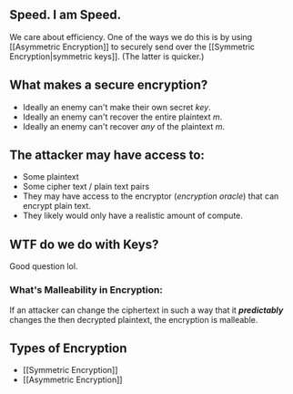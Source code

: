 ## Speed. I am Speed.
We care about efficiency. One of the ways we do this is by using [[Asymmetric Encryption]] to securely send over the [[Symmetric Encryption|symmetric keys]]. (The latter is quicker.)

## What makes a secure encryption?
- Ideally an enemy can't make their own secret *key*.
- Ideally an enemy can't recover the entire plaintext *m*.
- Ideally an enemy can't recover *any* of the plaintext *m*.

## The attacker may have access to:
- Some plaintext
- Some cipher text / plain text pairs
- They may have access to the encryptor (*encryption oracle*) that can encrypt plain text. 
- They likely would only have a realistic amount of compute.

## WTF do we do with Keys?
Good question lol. 

### What's Malleability in Encryption:
If an attacker can change the ciphertext in such a way that it ***predictably*** changes the then decrypted plaintext, the encryption is malleable. 

## Types of Encryption
- [[Symmetric Encryption]]
- [[Asymmetric Encryption]]